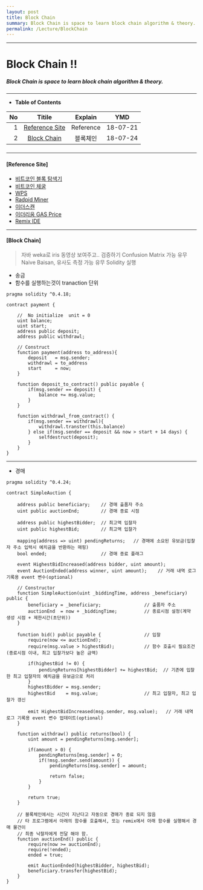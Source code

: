 ```yaml
---
layout: post
title: Block Chain
summary: Block Chain is space to learn block chain algorithm & theory. 
permalink: /Lecture/BlockChain
---
```


---

<!-- $theme: gaia -->
<!-- *template: gaia -->
<!-- page_number: false -->

# Block Chain !!
#####  Block Chain is space to learn block chain algorithm & theory. 

---

<!-- *template: invert -->
<!-- page_number: true -->
<a name="contents"/>

* **Table of Contents**   

<span style="font-size:16pt">
  
|No|Titile|Explain|YMD|
|--:|:--:|:-:|:--:|
|1|[Reference Site](#site)|Reference|18-07-21|
|2|[Block Chain](#block)|블록체인|18-07-24|

---

<!-- *template: invert -->
<a name="site"/>

#### [Reference Site]  
* [비트코인 블록 탐색기](https://www.blockchain.com/explorer)
* [비트코인 체굴](https://bitnodes.earn.com/nodes/live-map/)
* [WPS](https://www.wps.com/office-free)
* [Radpid Miner](http://www.rapidminer.co.kr/rapidminer-studio)
* [이더스캔](https://etherscan.io/)
* [이더리움 GAS Price](https://ethgasstation.info/)
* [Remix IDE](https://remix.ethereum.org)

---

<!-- *template: invert -->
<a name="block"/>

#### [Block Chain]

> 자바 weka로  iris 동영상 보여주고.. 검증하기
> Confusion Matrix 가능 유무
> Naive Baisan, 유사도 측정 가능 유무
> Solidity 실행

* 송금
* 함수를 실행하는것이 tranaction 단위

```solidity
pragma solidity ^0.4.18;

contract payment {
    
    //  No initialize  unit = 0
    uint balance;
    uint start;
    address public deposit;
    address public withdrawl;
    
    // Construct
    function payment(address to_address){
        deposit   = msg.sender;
        withdrawl = to_address
        start     = now;
    }
    
    function deposit_to_contract() public payable {
        if(msg.sender == deposit) {
            balance += msg.value;
        }
    }
    
    function withdrawl_from_contract() {
        if(msg.sender == withdrawl){
            withdrawl.transter(this.balance)
        } else if(msg.sender == deposit && now > start + 14 days) {
            selfdestruct(deposit);
        }
    }
}
```

---

* 경매

```solidity
pragma solidity ^0.4.24;

contract SimpleAuction {
    
    address public beneficiary;    // 경매 출품자 주소
    uint public auctionEnd;        // 경매 종료 시점
    
    address public highestBidder;  // 최고액 입찰자
    uint public highestBid;        // 최고액 입찰가
    
    mapping(address => uint) pendingReturns;   // 경매에 소요된 유보금(입찰자 주소 입력시 예치금을 반환하는 매핑)
    bool ended;                    // 경매 종료 플래그
    
    event HighestBidIncreased(address bidder, uint amount);
    event AuctionEnded(address winner, uint amount);    // 거래 내역 로그 기록용 event 변수(optional)
    
    // Constructor
    function SimpleAuction(uint _biddingTime, address _beneficiary) public {
        beneficiary = _beneficiary;                // 출품자 주소
        auctionEnd  = now + _biddingTime;          // 종료시점 설정(계약 생성 시점 + 제한시간(초단위))
    }
    
    function bid() public payable {                // 입찰
        require(now <= auctionEnd);
        require(msg.value > highestBid);           // 함수 호출시 필요조건(종료시점 이내, 최고 입찰가보다 높은 금액)
        
        if(highestBid != 0) {
            pendingReturns[highestBidder] += highestBid;  // 기존에 입찰한 최고 입찰자의 예치금을 유보금으로 처리
        }
        highestBidder = msg.sender;
        highestBid    = msg.value;                 // 최고 입찰자, 최고 입찰가 갱신
        
        emit HighestBidIncreased(msg.sender, msg.value);   // 거래 내역 로그 기록용 event 변수 업데이트(optional)
    }
    
    function withdraw() public returns(bool) {
        uint amount = pendingReturns[msg.sender];
        
        if(amount > 0) {
            pendingReturns[msg.sender] = 0;
            if(!msg.sender.send(amount)) {
                pendingReturns[msg.sender] = amount;
                
                return false;
            }
        }
        
        return true;
    }
    
    // 블록체인에서는 시간이 지난다고 자동으로 경매가 종료 되지 않음
    // 타 프로그램에서 아래의 함수를 호출해서, 또는 remix에서 아래 함수를 실행해서 경매 물건이
    // 최종 낙찰자에게 전달 해야 함.
    function auctionEnd() public {
        require(now >= auctionEnd);
        require(!ended);
        ended = true;
        
        emit AuctionEnded(highestBidder, highestBid);
        beneficiary.transfer(highestBid);
    }
}
```


